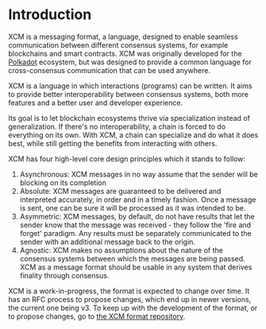# Introduction

XCM is a messaging format, a language, designed to enable seamless communication between different consensus systems, for example blockchains and smart contracts.
XCM was originally developed for the [Polkadot](https://polkadot.network/) ecosystem, but was designed to provide a common language for cross-consensus communication that can be used anywhere.

XCM is a language in which interactions (programs) can be written.
It aims to provide better interoperability between consensus systems, both more features and a better user and developer experience.

Its goal is to let blockchain ecosystems thrive via specialization instead of generalization.
If there's no interoperability, a chain is forced to do everything on its own.
With XCM, a chain can specialize and do what it does best, while still getting the benefits from interacting with others.

XCM has four high-level core design principles which it stands to follow:
1. Asynchronous: XCM messages in no way assume that the sender will be blocking on its completion
2. Absolute: XCM messages are guaranteed to be delivered and interpreted accurately, in order and in a timely fashion. Once a message is sent, one can be sure it will be processed as it was intended to be.
3. Asymmetric: XCM messages, by default, do not have results that let the sender know that the message was received - they follow the 'fire and forget' paradigm. Any results must be separately communicated to the sender with an additional message back to the origin.
4. Agnostic: XCM makes no assumptions about the nature of the consensus systems between which the messages are being passed. XCM as a message format should be usable in any system that derives finality through consensus.

XCM is a work-in-progress, the format is expected to change over time.
It has an RFC process to propose changes, which end up in newer versions, the current one being v3.
To keep up with the development of the format, or to propose changes, go to [the XCM format repository](https://github.com/paritytech/xcm-format).
